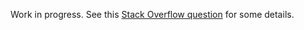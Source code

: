 Work in progress. See this [Stack Overflow question](http://stackoverflow.com/questions/8063848/favourite-places-in-vim/8157924#8157924) for some details.
